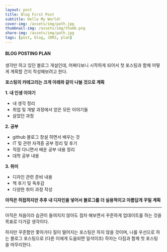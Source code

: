 ```yaml
---
layout: post
title: Blog First Post
subtitle: Hello My World!
cover-img: /assets/img/path.jpg
thumbnail-img: /assets/img/thumb.png
share-img: /assets/img/path.jpg
tags: [post, blog, JDMJ, plan]
---
```


 #### BLOG POSTING PLAN

생각만 하고 있던 블로그 개설인데, 어쩌다보니 시작하게 되어서
첫 포스팅과 함께 어떻게 계획할 건지 작성해보려고 한다.

**포스팅의 카테고리는 크게 아래와 같이 나뉠 것으로 계획**

**1. 내 인생 이야기**
   * 내 생각 정리 
   * 취업 및 개발 과정에서 얻은 모든 이야기들
   * 살았던 과정

**2. 공부**
   * github 블로그 창설 하면서 배우는 것 
   * IT 및 관련 자격증 공부 정리 및 후기
   * 직장 다니면서 배운 공부 내용 정리
   * 대학 공부 내용

**3. 취미**
   * 디자인 관련 준비 내용
   * 책 후기 및 독후감
   * 다양한 취미 과정 작성

**아직은 허접하지만 추후 내 디자인을 넣어서 블로그를 더 실용적이고 아름답게 꾸밀 계획**

---

아직은 처음이라 습관이 들여지지 않아도 점차 해보면서 꾸준하게 업데이트를 하는 것을 목표로 다가갈 생각이다.

하지만 꾸준함만 쫓아가다 질이 떨어지는 포스팅은 하지 않을 것이며, 나를 우선으로 하는 블로그 포스팅으로 (다른 이에게 도움되면 일석이조) 하자는 다짐과 함께 첫 포스팅을 마무리한다.







